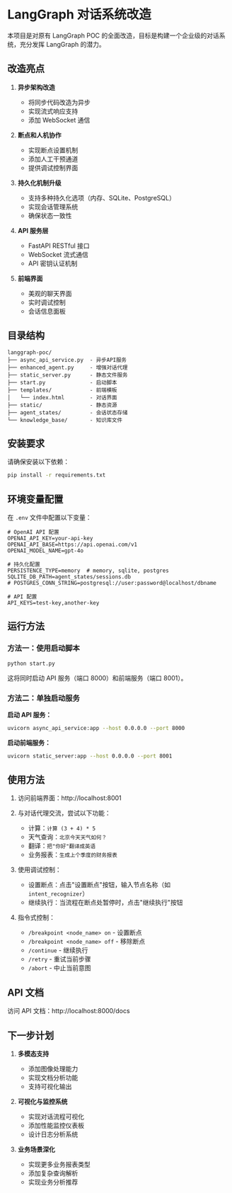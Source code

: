 # LangGraph 对话系统改造

本项目是对原有 LangGraph POC 的全面改造，目标是构建一个企业级的对话系统，充分发挥 LangGraph 的潜力。

## 改造亮点

1. **异步架构改造**
   - 将同步代码改造为异步
   - 实现流式响应支持
   - 添加 WebSocket 通信

2. **断点和人机协作**
   - 实现断点设置机制
   - 添加人工干预通道
   - 提供调试控制界面

3. **持久化机制升级**
   - 支持多种持久化选项（内存、SQLite、PostgreSQL）
   - 实现会话管理系统
   - 确保状态一致性

4. **API 服务层**
   - FastAPI RESTful 接口
   - WebSocket 流式通信
   - API 密钥认证机制

5. **前端界面**
   - 美观的聊天界面
   - 实时调试控制
   - 会话信息面板

## 目录结构

```
langgraph-poc/
├── async_api_service.py  - 异步API服务
├── enhanced_agent.py     - 增强对话代理
├── static_server.py      - 静态文件服务
├── start.py              - 启动脚本
├── templates/            - 前端模板
│   └── index.html        - 对话界面
├── static/               - 静态资源
├── agent_states/         - 会话状态存储
└── knowledge_base/       - 知识库文件
```

## 安装要求

请确保安装以下依赖：

```bash
pip install -r requirements.txt
```

## 环境变量配置

在 `.env` 文件中配置以下变量：

```
# OpenAI API 配置
OPENAI_API_KEY=your-api-key
OPENAI_API_BASE=https://api.openai.com/v1
OPENAI_MODEL_NAME=gpt-4o

# 持久化配置
PERSISTENCE_TYPE=memory  # memory, sqlite, postgres
SQLITE_DB_PATH=agent_states/sessions.db
# POSTGRES_CONN_STRING=postgresql://user:password@localhost/dbname

# API 配置
API_KEYS=test-key,another-key
```

## 运行方法

### 方法一：使用启动脚本

```bash
python start.py
```

这将同时启动 API 服务（端口 8000）和前端服务（端口 8001）。

### 方法二：单独启动服务

**启动 API 服务：**

```bash
uvicorn async_api_service:app --host 0.0.0.0 --port 8000
```

**启动前端服务：**

```bash
uvicorn static_server:app --host 0.0.0.0 --port 8001
```

## 使用方法

1. 访问前端界面：http://localhost:8001

2. 与对话代理交流，尝试以下功能：
   - 计算：`计算 (3 + 4) * 5`
   - 天气查询：`北京今天天气如何？`
   - 翻译：`把"你好"翻译成英语`
   - 业务报表：`生成上个季度的财务报表`

3. 使用调试控制：
   - 设置断点：点击"设置断点"按钮，输入节点名称（如 `intent_recognizer`）
   - 继续执行：当流程在断点处暂停时，点击"继续执行"按钮

4. 指令式控制：
   - `/breakpoint <node_name> on` - 设置断点
   - `/breakpoint <node_name> off` - 移除断点
   - `/continue` - 继续执行
   - `/retry` - 重试当前步骤
   - `/abort` - 中止当前意图

## API 文档

访问 API 文档：http://localhost:8000/docs

## 下一步计划

1. **多模态支持**
   - 添加图像处理能力
   - 实现文档分析功能
   - 支持可视化输出

2. **可视化与监控系统**
   - 实现对话流程可视化
   - 添加性能监控仪表板
   - 设计日志分析系统

3. **业务场景深化**
   - 实现更多业务报表类型
   - 添加复杂查询解析
   - 实现业务分析推荐 